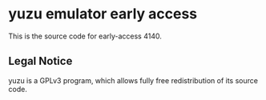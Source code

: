 yuzu emulator early access
=============

This is the source code for early-access 4140.

## Legal Notice

yuzu is a GPLv3 program, which allows fully free redistribution of its source code.